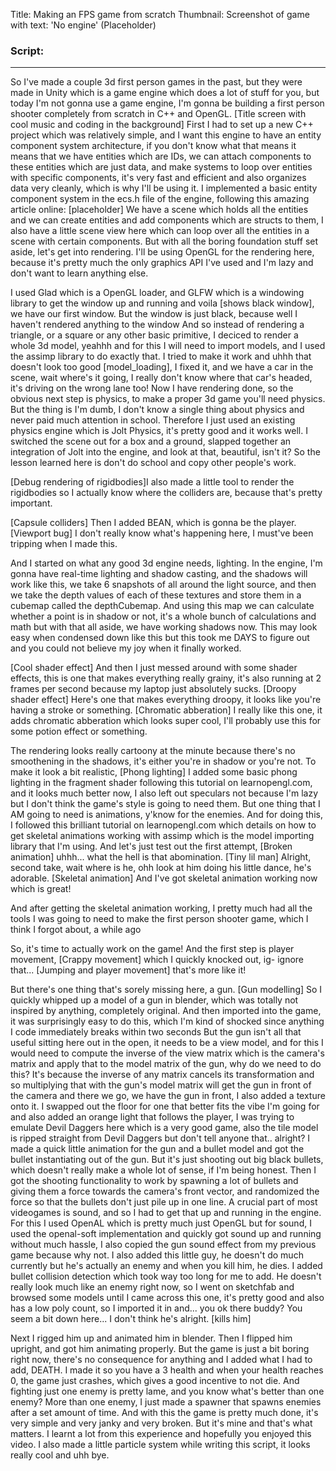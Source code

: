 Title: Making an FPS game from scratch
Thumbnail: Screenshot of game with text: 'No engine' (Placeholder)
### Script:
---
So I've made a couple 3d first person games in the past, but they were made in Unity which is a game engine which does a lot of stuff for you, but today I'm not gonna use a game engine, I'm gonna be building a first person shooter completely from scratch in C++ and OpenGL.
[Title screen with cool music and coding in the background]
First I had to set up a new C++ project which was relatively simple, and I want this engine to have an entity component system architecture, if you don't know what that means it means that we have entities which are IDs, we can attach components to these entities which are just data, and make systems to loop over entities with specific components, it's very fast and efficient and also organizes data very cleanly, which is why I'll be using it. I implemented a basic entity component system in the ecs.h file of the engine, following this amazing article online: [placeholder]
We have a scene which holds all the entities and we can create entities and add components which are structs to them, I also have a little scene view here which can loop over all the entities in a scene with certain components. But with all the boring foundation stuff set aside, let's get into rendering.
I'll be using OpenGL for the rendering here, because it's pretty much the only graphics API I've used and I'm lazy and don't want to learn anything else.

I used Glad which is a OpenGL loader, and GLFW which is a windowing library to get the window up and running and voila [shows black window], we have our first window.
But the window is just black, because well I haven't rendered anything to the window
And so instead of rendering a triangle, or a square or any other basic primitive, I deciced to render a whole 3d model, yeahhh and for this I will need to import models, and I used the assimp library to do exactly that. I tried to make it work and uhhh that doesn't look too good [model_loading], I fixed it, and we have a car in the scene, wait where's it going, I really don't know where that car's headed, it's driving on the wrong lane too!
Now I have rendering done, so the obvious next step is physics, to make a proper 3d game you'll need physics. But the thing is I'm dumb, I don't know a single thing about physics and never paid much attention in school. Therefore I just used an existing physics engine which is Jolt Physics, it's pretty good and it works well. 
I switched the scene out for a box and a ground, slapped together an integration of Jolt into the engine, and look at that, beautiful, isn't it?
So the lesson learned here is don't do school and copy other people's work.

[Debug rendering of rigidbodies]I also made a little tool to render the rigidbodies so I actually know where the colliders are, because that's pretty important.

[Capsule colliders] Then I added BEAN, which is gonna be the player.
[Viewport bug] I don't really know what's happening here, I must've been tripping when I made this.

And I started on what any good 3d engine needs, lighting. In the engine, I'm gonna have real-time lighting and shadow casting, and the shadows will work like this, we take 6 snapshots of all around the light source, and then we take the depth values of each of these textures and store them in a cubemap called the depthCubemap. And using this map we can calculate whether a point is in shadow or not, it's a whole bunch of calculations and math but with that all aside, we have working shadows now.
This may look easy when condensed down like this but this took me DAYS to figure out and you could not believe my joy when it finally worked.

[Cool shader effect] And then I just messed around with some shader effects, this is one that makes everything really grainy, it's also running at 2 frames per second because my laptop just absolutely sucks.
[Droopy shader effect] Here's one that makes everything droopy, it looks like you're having a stroke or something.
[Chromatic abberation] I really like this one, it adds chromatic abberation which looks super cool, I'll probably use this for some potion effect or something.

The rendering looks really cartoony at the minute because there's no smoothening in the shadows, it's either you're in shadow or you're not. To make it look a bit realistic, [Phong lighting] I added some basic phong lighting in the fragment shader following this tutorial on learnopengl.com, and it looks much better now, I also left out speculars not because I'm lazy but I don't think the game's style is going to need them.
But one thing that I AM going to need is animations, y'know for the enemies.
And for doing this, I followed this brilliant tutorial on learnopengl.com which details on how to get skeletal animations working with assimp which is the model importing library that I'm using.
And let's just test out the first attempt, [Broken animation] uhhh... what the hell is that abomination.
[Tiny lil man] Alright, second take, wait where is he, ohh look at him doing his little dance, he's adorable.
[Skeletal animation] And I've got skeletal animation working now which is great!

And after getting the skeletal animation working, I pretty much had all the tools I was going to need to make the first person shooter game, which I think I forgot about, a while ago

So, it's time to actually work on the game!
And the first step is player movement, [Crappy movement] which I quickly knocked out, ig- ignore that... [Jumping and player movement] that's more like it!

But there's one thing that's sorely missing here, a gun.
[Gun modelling] So I quickly whipped up a model of a gun in blender, which was totally not inspired by anything, completely original.
And then imported into the game, it was surprisingly easy to do this, which I'm kind of shocked since anything I code immediately breaks within two seconds
But the gun isn't all that useful sitting here out in the open, it needs to be a view model, and for this I would need to compute the inverse of the view matrix which is the camera's matrix and apply that to the model matrix of the gun, why do we need to do this?
It's because the inverse of any matrix cancels its transformation and so multiplying that with the gun's model matrix will get the gun in front of the camera and there we go, we have the gun in front, I also added a texture onto it.
I swapped out the floor for one that better fits the vibe I'm going for and also added an orange light that follows the player, I was trying to emulate Devil Daggers here which is a very good game, also the tile model is ripped straight from Devil Daggers but don't tell anyone that.. alright?
I made a quick little animation for the gun and a bullet model and got the bullet instantiating out of the gun. But it's just shooting out big black bullets, which doesn't really make a whole lot of sense, if I'm being honest. 
Then I got the shooting functionality to work by spawning a lot of bullets and giving them a force towards the camera's front vector, and randomized the force so that the bullets don't just pile up in one line.
A crucial part of most videogames is sound, and so I had to get that up and running in the engine.
For this I used OpenAL which is pretty much just OpenGL but for sound, I used the openal-soft implementation and quickly got sound up and running without much hassle, I also copied the gun sound effect from my previous game because why not.
I also added this little guy, he doesn't do much currently but he's actually an enemy and when you kill him, he dies. I added bullet collision detection which took way too long for me to add.
He doesn't really look much like an enemy right now, so I went on sketchfab and browsed some models until I came across this one, it's pretty good and also has a low poly count, so I imported it in and... you ok there buddy? You seem a bit down here... I don't think he's alright. [kills him]

Next I rigged him up and animated him in blender. 
Then I flipped him upright, and got him animating properly.
But the game is just a bit boring right now, there's no consequence for anything and I added what I had to add, DEATH.
I made it so you have a 3 health and when your health reaches 0, the game just crashes, which gives a good incentive to not die.
And fighting just one enemy is pretty lame, and you know what's better than one enemy? More than one enemy, I just made a spawner that spawns enemies after a set amount of time. And with this the game is pretty much done, it's very simple and very janky and very broken. But it's mine and that's what matters. I learnt a lot from this experience and hopefully you enjoyed this video. I also made a little particle system while writing this script, it looks really cool and uhh bye.